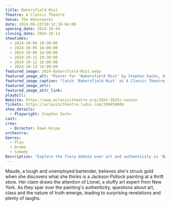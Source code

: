 ```yaml
---
title: Bakersfield Mist
Theatre: A Classic Theatre
Venue: The Waterworks
date: 2024-06-15T10:12:26-04:00
opening_date: 2024-10-04
closing_date: 2024-10-13
showtimes:
  - 2024-10-04 19:30:00
  - 2024-10-05 16:00:00
  - 2024-10-06 14:00:00
  - 2024-10-11 19:30:00
  - 2024-10-12 16:00:00
  - 2024-10-13 14:00:00
featured_image: 2024-Bakersfield-Mist.webp
featured_image_alt: "Poster for 'Bakersfield Mist' by Stephen Sachs, directed by Dawn Knipe. The poster features the play's title in stylish blue script splashed with a vibrant paint splotch, set against a backdrop of an abstract art piece. This dramedy, assessing art and people's value, runs from October 4-13, 2024, at A Classic Theatre."
featured_image_caption: "Catch 'Bakersfield Mist' at A Classic Theatre, a compelling dramedy that questions the value of art and people, running from October 4-13, 2024."
featured_image_attr: 
featured_image_attr_link: 
playbill:
Website: https://www.aclassictheatre.org/2024-2025s-season
Tickets: https://aclassictheatre.ludus.com/200456009
show_details: 
  - Playwright: Stephen Sachs
cast:
crew:
  - Director: Dawn Knipe
orchestra:
Genres:
  - Play
  - Drama
  - Comedy
Description: "Explore the fiery debate over art and authenticity in 'Bakersfield Mist,' a sharp-witted play where an unemployed bartender claims to have found a million-dollar masterpiece in a thrift store."
---
```

Maude, a tough and unemployed bartender, believes she's struck gold when she discovers what she thinks is a Jackson Pollock painting at a thrift store. Her claim draws the attention of Lionel, a stuffy art expert from New York. As they spar over the painting's authenticity, questions about art, class and the nature of truth emerge, leading to surprising revelations and plenty of laughs.
